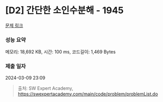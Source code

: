 # [D2] 간단한 소인수분해 - 1945 

[문제 링크](https://swexpertacademy.com/main/code/problem/problemDetail.do?contestProbId=AV5Pl0Q6ANQDFAUq) 

### 성능 요약

메모리: 18,692 KB, 시간: 100 ms, 코드길이: 1,469 Bytes

### 제출 일자

2024-03-09 23:09



> 출처: SW Expert Academy, https://swexpertacademy.com/main/code/problem/problemList.do